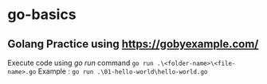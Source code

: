 # go-basics
## Golang Practice using https://gobyexample.com/

Execute code using _go run_ command
`go run .\<folder-name>\<file-name>.go`
Example : `go run .\01-hello-world\hello-world.go`
